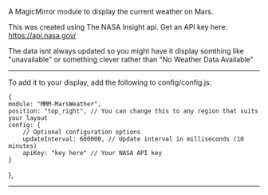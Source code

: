 A MagicMirror module to display the current weather on Mars.

This was created using The NASA Insight api. Get an API key here: https://api.nasa.gov/

The data isnt always updated so you might have it display somthing like "unavailable" or something clever rather than "No Weather Data Available"

______________

To add it to your display, add the following to config/config.js:

    {
    module: "MMM-MarsWeather",
    position: "top_right", // You can change this to any region that suits your layout
    config: {
        // Optional configuration options
        updateInterval: 600000, // Update interval in milliseconds (10 minutes)
        apiKey: "key here" // Your NASA API key
    }
},
  
_______________
